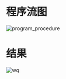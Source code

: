 # 程序流图
![program_procedure](https://github.com/boobpoop/decision_tree-visualize/blob/master/decision-tree/20181128215038.png)
# 结果
![wq](https://github.com/boobpoop/decision_tree-visualize/blob/master/decision-tree/20181128213924.png)

